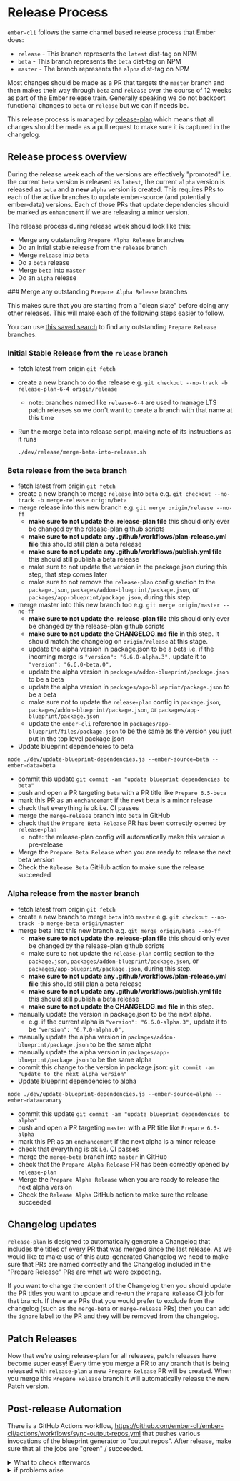 # Release Process

`ember-cli` follows the same channel based release process that Ember does:

* `release` - This branch represents the `latest` dist-tag on NPM
* `beta` - This branch represents the `beta` dist-tag on NPM
* `master` - The branch represents the `alpha` dist-tag on NPM

Most changes should be made as a PR that targets the `master` branch and then makes their way through `beta` and `release` over the course of 12 weeks as part of the Ember release train. Generally speaking we do not backport functional changes to `beta` or `release` but we can if needs be.

This release process is managed by [release-plan](https://github.com/embroider-build/release-plan) which means that all changes should be made as a pull request to make sure it is captured in the changelog.

## Release process overview

During the release week each of the versions are effectively "promoted" i.e. the current `beta` version is released as `latest`, the current `alpha` version is released as `beta` and a **new** `alpha` version is created. This requires PRs to each of the active branches to update ember-source (and potentially ember-data) versions. Each of those PRs that update dependencies should be marked as `enhancement` if we are releasing a minor version.

The release process during release week should look like this:

- Merge any outstanding `Prepare Alpha Release` branches
- Do an intial stable release from the `release` branch
- Merge `release` into `beta`
- Do a `beta` release
- Merge `beta` into `master`
- Do an `alpha` release

### Merge any outstanding `Prepare Alpha Release` branches

This makes sure that you are starting from a "clean slate" before doing any other releases. This will make each of the following steps easier to follow.

You can use [this saved search](https://github.com/ember-cli/ember-cli/pulls?q=is%3Apr+is%3Aopen+Prepare) to find any outstanding `Prepare Release` branches.


### Initial Stable Release from the `release` branch

- fetch latest from origin `git fetch`
- create a new branch to do the release e.g. `git checkout --no-track -b release-plan-6-4 origin/release`
  - note: branches named like `release-6-4` are used to manage LTS patch releases so we don't want to create a branch with that name at this time

- Run the merge beta into release script, making note of its instructions as it runs
  ```bash
  ./dev/release/merge-beta-into-release.sh
  ```

### Beta release from the `beta` branch

- fetch latest from origin `git fetch`
- create a new branch to merge `release` into `beta` e.g. `git checkout --no-track -b merge-release origin/beta`
- merge release into this new branch e.g. `git merge origin/release --no-ff`
  - **make sure to not update the .release-plan file** this should only ever be changed by the release-plan github scripts
  - **make sure to not update any .github/workflows/plan-release.yml file** this should still plan a beta release
  - **make sure to not update any .github/workflows/publish.yml file** this should still publish a beta release
  - make sure to not update the version in the package.json during this step, that step comes later
  - make sure to not remove the `release-plan` config section to the `package.json`, `packages/addon-blueprint/package.json`, or `packages/app-blueprint/package.json`, during this step.
- merge master into this new branch too e.g. `git merge origin/master --no-ff`
  - **make sure to not update the .release-plan file** this should only ever be changed by the release-plan github scripts
  - **make sure to not update the CHANGELOG.md file** in this step. It should match the changelog on `origin/release` at this stage.
  - update the alpha version in package.json to be a beta i.e. if the incoming merge is `"version": "6.6.0-alpha.3",` update it to `"version": "6.6.0-beta.0",`
  - update the alpha version in `packages/addon-blueprint/package.json` to be a beta
  - update the alpha version in `packages/app-blueprint/package.json` to be a beta
  - make sure not to update the `release-plan` config in `package.json`, `packages/addon-blueprint/package.json`, or `packages/app-blueprint/package.json`
  - update the `ember-cli` reference in `packages/app-blueprint/files/package.json` to be the same as the version you just put in the top level package.json
- Update blueprint dependencies to beta

```
node ./dev/update-blueprint-dependencies.js --ember-source=beta --ember-data=beta
```

- commit this update `git commit -am "update blueprint dependencies to beta"`
- push and open a PR targeting `beta` with a PR title like `Prepare 6.5-beta`
- mark this PR as an `enchancement` if the next beta is a minor release
- check that everything is ok i.e. CI passes
- merge the `merge-release` branch into `beta` in GitHub
- check that the `Prepare Beta Release` PR has been correctly opened by `release-plan`
  - note: the release-plan config will automatically make this version a pre-release
- Merge the `Prepare Beta Release` when you are ready to release the next beta version
- Check the `Release Beta` GitHub action to make sure the release succeeded


### Alpha release from the `master` branch

- fetch latest from origin `git fetch`
- create a new branch to merge `beta` into `master` e.g. `git checkout --no-track -b merge-beta origin/master`
- merge beta into this new branch e.g. `git merge origin/beta --no-ff`
  - **make sure to not update the .release-plan file** this should only ever be changed by the release-plan github scripts
  - make sure to not update the `release-plan` config section to the `package.json`, `packages/addon-blueprint/package.json`, or `packages/app-blueprint/package.json`, during this step.
  - **make sure to not update any .github/workflows/plan-release.yml file** this should still plan a beta release
  - **make sure to not update any .github/workflows/publish.yml file** this should still publish a beta release
  - **make sure to not update the CHANGELOG.md file** in this step.
- manually update the version in package.json to be the next alpha.
  - e.g. if the current alpha is `"version": "6.6.0-alpha.3",` update it to be `"version": "6.7.0-alpha.0",`
- manually update the alpha version in `packages/addon-blueprint/package.json` to be the same alpha
- manually update the alpha version in `packages/app-blueprint/package.json` to be the same alpha
- commit this change to the version in package.json: `git commit -am "update to the next alpha version"`
- Update blueprint dependencies to alpha

```
node ./dev/update-blueprint-dependencies.js --ember-source=alpha --ember-data=canary
```

- commit this update `git commit -am "update blueprint dependencies to alpha"`
- push and open a PR targeting `master` with a PR title like `Prepare 6.6-alpha`
- mark this PR as an `enchancement` if the next alpha is a minor release
- check that everything is ok i.e. CI passes
- merge the `merge-beta` branch into `master` in GitHub
- check that the `Prepare Alpha Release` PR has been correctly opened by `release-plan`
- Merge the `Prepare Alpha Release` when you are ready to release the next alpha version
- Check the `Release Alpha` GitHub action to make sure the release succeeded


## Changelog updates

`release-plan` is designed to automatically generate a Changelog that includes the titles of every PR that was merged since the last release. As we would like to make use of this auto-generated Changelog we need to make sure that PRs are named correctly and the Changelog included in the "Prepare Release" PRs are what we were expecting.

If you want to change the content of the Changelog then you should update the PR titles you want to update and re-run the `Prepare Release` CI job for that branch. If there are PRs that you would prefer to exclude from the changelog (such as the `merge-beta` or `merge-release` PRs) then you can add the `ignore` label to the PR and they will be removed from the changelog.

## Patch Releases

Now that we're using release-plan for all releases, patch releases have become super easy! Every time you merge a PR to any branch that is being released with `release-plan` a new `Prepare Release` PR will be created. When you merge this `Prepare Release` branch it will automatically release the new Patch version.


## Post-release Automation

There is a GitHub Actions workflow, https://github.com/ember-cli/ember-cli/actions/workflows/sync-output-repos.yml that pushes various invocations of the blueprint generator to "output repos".
After release, make sure that all the jobs are "green" / succeeded.

<details><summary>What to check afterwards</summary>

- Apps: https://github.com/ember-cli/ember-app-output
- Addons: https://github.com/ember-cli/ember-addon-output

Both of these have a git-tag per release version

### Online Editors

Multiple editors could be supported, but right now, we only "customize" for stackblitz.

https://github.com/ember-cli/editor-output/
- [a branch for each scenario + release version](https://github.com/ember-cli/editor-output/branches/active)
  - `${editorName}-{addon,app}-output{-'typescript'?}{-version}`
  - and the "latest release" (non beta) will not have a version at the end
  - This includes [app, addon] X [javascript, typescript]

#### StackBlitz

To make sure StackBlitz runs in their supported browsers (Chrome and FireFox, as of 2023-08-15)

- App + JS: https://stackblitz.com/github/ember-cli/editor-output/tree/stackblitz-app-output
- App + TS: https://stackblitz.com/github/ember-cli/editor-output/tree/stackblitz-app-output-typescript
- Addon + JS: https://stackblitz.com/github/ember-cli/editor-output/tree/stackblitz-addon-output
- Addon + TS: https://stackblitz.com/github/ember-cli/editor-output/tree/stackblitz-addon-output-typescript

The App + JS, and App + TS are linked from Stackblitz's frontend templates UI: https://stackblitz.com/?starters=frontend

</details>

<details><summary>if problems arise</summary>

Script for updating addon/app repos: https://github.com/ember-cli/ember-cli/blob/master/dev/update-output-repos.js
Script for updating editors: https://github.com/ember-cli/ember-cli/blob/master/dev/update-editor-output-repos.js

Customizations on top of the default blueprint(s) are found here: https://github.com/ember-cli/ember-cli/tree/master/dev/online-editors/stackblitz
The intent for these customizations is to either be very light, or not needed at all.
If an online editor breaks with our default blueprint, then it's most likely that _we_ have a bug (or something _very goofy_).

</details>
